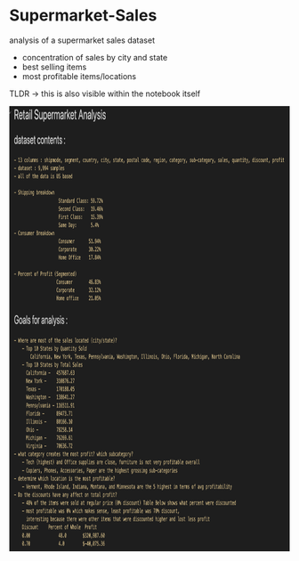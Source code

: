 # Supermarket-Sales
analysis of a supermarket sales dataset 
- concentration of sales by city and state
- best selling items
- most profitable items/locations

TLDR -> this is also visible within the notebook itself

 <img src="https://github.com/bcook26/Supermarket-Sales/blob/main/TLDR.png" width="800" height="800">
